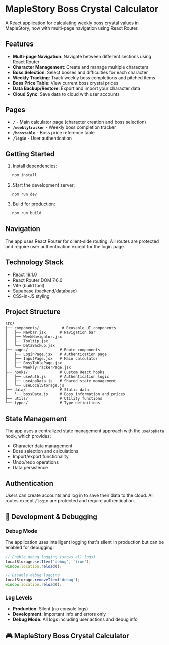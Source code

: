 # MapleStory Boss Crystal Calculator

A React application for calculating weekly boss crystal values in MapleStory, now with multi-page navigation using React Router.

## Features

- **Multi-page Navigation**: Navigate between different sections using React Router
- **Character Management**: Create and manage multiple characters
- **Boss Selection**: Select bosses and difficulties for each character
- **Weekly Tracking**: Track weekly boss completions and pitched items
- **Boss Price Table**: View current boss crystal prices
- **Data Backup/Restore**: Export and import your character data
- **Cloud Sync**: Save data to cloud with user accounts

## Pages

- **`/`** - Main calculator page (character creation and boss selection)
- **`/weeklytracker`** - Weekly boss completion tracker
- **`/bosstable`** - Boss price reference table
- **`/login`** - User authentication

## Getting Started

1. Install dependencies:
```bash
   npm install
   ```

2. Start the development server:
```bash
   npm run dev
   ```

3. Build for production:
```bash
   npm run build
   ```

## Navigation

The app uses React Router for client-side routing. All routes are protected and require user authentication except for the login page.

## Technology Stack

- React 19.1.0
- React Router DOM 7.6.0
- Vite (build tool)
- Supabase (backend/database)
- CSS-in-JS styling

## Project Structure

```
src/
├── components/          # Reusable UI components
│   ├── Navbar.jsx      # Navigation bar
│   ├── WeekNavigator.jsx
│   ├── Tooltip.jsx
│   └── DataBackup.jsx
├── pages/              # Route components
│   ├── LoginPage.jsx   # Authentication page
│   ├── InputPage.jsx   # Main calculator
│   ├── BossTablePage.jsx
│   └── WeeklyTrackerPage.jsx
├── hooks/              # Custom React hooks
│   ├── useAuth.js      # Authentication logic
│   ├── useAppData.js   # Shared state management
│   └── useLocalStorage.js
├── data/               # Static data
│   └── bossData.js     # Boss information and prices
├── utils/              # Utility functions
└── types/              # Type definitions
```

## State Management

The app uses a centralized state management approach with the `useAppData` hook, which provides:
- Character data management
- Boss selection and calculations
- Import/export functionality
- Undo/redo operations
- Data persistence

## Authentication

Users can create accounts and log in to save their data to the cloud. All routes except `/login` are protected and require authentication.

## 🔧 Development & Debugging

### Debug Mode
The application uses intelligent logging that's silent in production but can be enabled for debugging:

```javascript
// Enable debug logging (shows all logs)
localStorage.setItem('debug', 'true');
window.location.reload();

// Disable debug logging  
localStorage.removeItem('debug');
window.location.reload();
```

### Log Levels
- **Production**: Silent (no console logs)
- **Development**: Important info and errors only
- **Debug Mode**: All logs including user actions and debug info

## 🎮 MapleStory Boss Crystal Calculator
